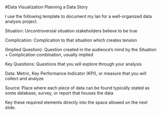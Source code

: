 #Data Visualization Planning a Data Story

I use the following template to document my lan for a well-organized data analysis project.

Situation: Uncontroversial situation stakeholders believe to be true

Complication: Complication to that situation which creates tension

(Implied Question): Question created in the audience’s mind by the Situation + Complication combination, usually implied

Key Questions: Questions that you will explore through your analysis

Data: Metric, Key Performance Indicator (KPI), or measure that you will collect and analyze

Source: Place where each piece of data can be found typically stated as some database, survey, or report that houses the data 

Key these required elements directly into the space allowed on the next slide.
